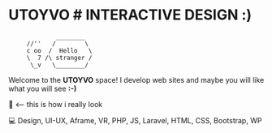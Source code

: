 
# UTOYVO # INTERACTIVE DESIGN :)

```
             ________
     //''   /        \
     c oo  /  Hello   \
     \  7 /\ stranger /
      \_v   \________/
```

Welcome to the **UTOYVO** space! I develop web sites and maybe you will like what you will see **:-)**

:brain: <-- this is how i really look

:computer: Design, UI-UX, Aframe, VR, PHP, JS, Laravel, HTML, CSS, Bootstrap, WP 
